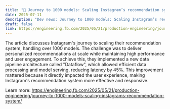 ```yaml
---
title: "🤖 Journey to 1000 models: Scaling Instagram’s recommendation system"
date: 2025-07-11
description: "Dev news: Journey to 1000 models: Scaling Instagram’s recommendation system"
draft: false
link: https://engineering.fb.com/2025/05/21/production-engineering/journey-to-1000-models-scaling-instagrams-recommendation-system/
---
```


The article discusses Instagram's journey to scaling their recommendation system, handling over 1000 models. The challenge was to deliver personalized recommendations at scale while maintaining high performance and user engagement. To achieve this, they implemented a new data pipeline architecture called "Dataflow", which allowed efficient data processing and model serving, reducing latency by 45%. This improvement mattered because it directly impacted the user experience, making Instagram's recommendation system more effective and responsive.

Learn more: https://engineering.fb.com/2025/05/21/production-engineering/journey-to-1000-models-scaling-instagrams-recommendation-system/
